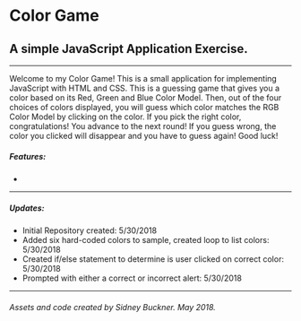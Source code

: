 # Color Game
## A simple JavaScript Application Exercise.
---
Welcome to my Color Game! This is a small application for implementing JavaScript with HTML and CSS.
This is a guessing game that gives you a color based on its Red, Green and Blue Color Model. Then, out of the four choices of colors displayed, you will guess which color matches the RGB Color Model by clicking on the color. If you pick the right color, congratulations! You advance to the next round! If you guess wrong, the color you clicked will disappear and you have to guess again! Good luck!

##### Features:

+

---

##### Updates:

+ Initial Repository created: 5/30/2018
+ Added six hard-coded colors to sample, created loop to list colors: 5/30/2018
+ Created if/else statement to determine is user clicked on correct color: 5/30/2018
+ Prompted with either a correct or incorrect alert: 5/30/2018

---
###### Assets and code created by Sidney Buckner. May 2018.
